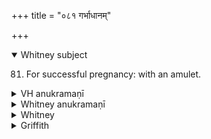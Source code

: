 +++
title = "०८१ गर्भाधानम्"

+++
<details open><summary>Whitney subject</summary>

81. For successful pregnancy: with an amulet.
</details>


<details><summary>VH anukramaṇī</summary>

गर्भाधानम्।  
१-३ अथर्वा। आदित्यः, ३ त्वष्टा। अनुष्टुप्।
</details>

<details><summary>Whitney anukramaṇī</summary>

[Tvaṣṭar.—mantroktadevatyam utā ”dityam. ānuṣṭubham.]
</details>



<details><summary>Whitney</summary>

### Comment
Found also in Pāipp. xix. Applied by Kāuś. (35. 11) in a rite for conception of a male, with the direction iti mantroktam badhnāti; and the schol. (note to 35. 26) quotes it also in a women's rite.


### Translations
Translated: Weber, Ind. Stud. v. 239; Ludwig, p. 477; Griffith, i. 289; Bloomfield, 96, 501.—Cf. Bergaigne-Henry, Manuel, p. 153.
</details>

<details><summary>Griffith</summary>

A charm to facilitate child-birth
</details>
